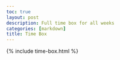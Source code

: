 ```yaml
---
toc: true
layout: post
description: Full time box for all weeks
categories: [markdown]
title: Time Box
---
```

{% include time-box.html %}